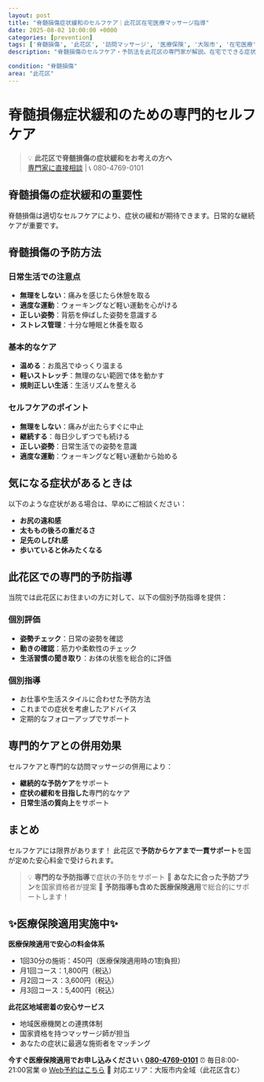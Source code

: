 ```yaml
---
layout: post
title: "脊髄損傷症状緩和のセルフケア｜此花区在宅医療マッサージ指導"
date: 2025-08-02 10:00:00 +0000
categories: [prevention]
tags: ['脊髄損傷', '此花区', '訪問マッサージ', '医療保険', '大阪市', '在宅医療']
description: "脊髄損傷のセルフケア・予防法を此花区の専門家が解説。在宅でできる症状改善方法から医療保険適用の訪問マッサージまでトータルサポート。"

condition: "脊髄損傷"
area: "此花区"
---
```



# 脊髄損傷症状緩和のための専門的セルフケア

> 💡 **此花区で脊髄損傷の症状緩和をお考えの方へ**  
> [専門家に直接相談](https://peraichi.com/landing_pages/view/himawari-massage/) | 📞 080-4769-0101

## 脊髄損傷の症状緩和の重要性

脊髄損傷は適切なセルフケアにより、症状の緩和が期待できます。日常的な継続ケアが重要です。

## 脊髄損傷の予防方法

### 日常生活での注意点
- **無理をしない**：痛みを感じたら休憩を取る
- **適度な運動**：ウォーキングなど軽い運動を心がける
- **正しい姿勢**：背筋を伸ばした姿勢を意識する
- **ストレス管理**：十分な睡眠と休養を取る

### 基本的なケア
- **温める**：お風呂でゆっくり温まる
- **軽いストレッチ**：無理のない範囲で体を動かす
- **規則正しい生活**：生活リズムを整える

### セルフケアのポイント
- **無理をしない**：痛みが出たらすぐに中止
- **継続する**：毎日少しずつでも続ける
- **正しい姿勢**：日常生活での姿勢を意識
- **適度な運動**：ウォーキングなど軽い運動から始める

## 気になる症状があるときは

以下のような症状がある場合は、早めにご相談ください：
- **お尻の違和感**
- **太ももの後ろの重だるさ**
- **足先のしびれ感**
- **歩いていると休みたくなる**

## 此花区での専門的予防指導

当院では此花区にお住まいの方に対して、以下の個別予防指導を提供：

### 個別評価
- **姿勢チェック**：日常の姿勢を確認
- **動きの確認**：筋力や柔軟性のチェック
- **生活習慣の聞き取り**：お体の状態を総合的に評価

### 個別指導
- お仕事や生活スタイルに合わせた予防方法
- これまでの症状を考慮したアドバイス
- 定期的なフォローアップでサポート

## 専門的ケアとの併用効果

セルフケアと専門的な訪問マッサージの併用により：
- **継続的な予防ケア**をサポート
- **症状の緩和を目指した**専門的なケア
- **日常生活の質向上**をサポート

## まとめ

セルフケアには限界があります！
此花区で**予防からケアまで一貫サポート**を国が定めた安心料金で受けられます。

> 💡 **専門的な予防指導**で症状の予防をサポート
> 👥 **あなたに合った予防プラン**を国家資格者が提案
> 🎁 **予防指導も含めた医療保険適用**で総合的にサポートします！

## ✨医療保険適用実施中✨

**医療保険適用で安心の料金体系**
- 1回30分の施術：450円（医療保険適用時の1割負担）
- 月1回コース：1,800円（税込）
- 月2回コース：3,600円（税込）
- 月3回コース：5,400円（税込）

**此花区地域密着の安心サービス**
- 地域医療機関との連携体制
- 国家資格を持つマッサージ師が担当
- あなたの症状に最適な施術者をマッチング

**今すぐ医療保険適用でお申し込みください**
📞 **[080-4769-0101](tel:080-4769-0101)**
⏰ 毎日8:00-21:00営業
🌐 [Web予約はこちら](https://peraichi.com/landing_pages/view/himawari-massage/)
📍 対応エリア：大阪市内全域（此花区含む）
